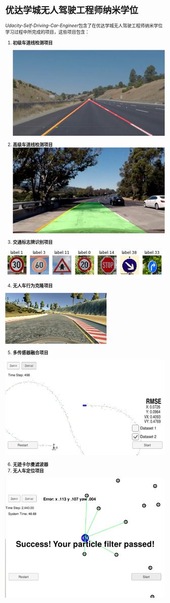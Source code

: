 # 优达学城无人驾驶工程师纳米学位

*Udacity-Self-Driving-Car-Engineer*包含了在优达学城无人驾驶工程师纳米学位学习过程中所完成的项目，这些项目包含：



1. **初级车道线检测项目**

   ![7.whiteCarLaneSwitch](./1.CarND-LaneLines-P1/writeup_picture/7.whiteCarLaneSwitch.jpg)

2. **高级车道线检测项目**![7.test5](./2.CarND-Advanced-Lane-Lines/output_images/7.test5.jpg)

3. **交通标志牌识别项目**

![3](./3.CarND-Traffic-Sign-Classifier-Project/writeup_pic/3.png)

4. **无人车行为克隆项目**

![1.color_image](./4.CarND-Behavioral-Cloning-P3/writeup_pic/1.color_image.jpg)

5. **多传感器融合项目**

![dataset2_result](./5.CarND-Extended-Kalman-Filter-Project/readme_pic/dataset2_result.png)

6. **无迹卡尔曼滤波器**
7. **无人车定位项目**

![result](./7.CarND-Kidnapped-Vehicle-Project/pic/result.png)